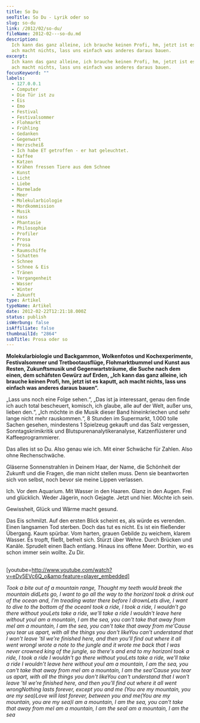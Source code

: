 ```yaml
---
title: So Du
seoTitle: So Du - Lyrik oder so
slug: so-du
link: /2012/02/so-du/
fileName: 2012-02---so-du.md
description:
  Ich kann das ganz alleine, ich brauche keinen Profi, hm, jetzt ist es kaputt,
  ach macht nichts, lass uns einfach was anderes daraus bauen.
excerpt:
  Ich kann das ganz alleine, ich brauche keinen Profi, hm, jetzt ist es kaputt,
  ach macht nichts, lass uns einfach was anderes daraus bauen.
focusKeyword: ""
labels:
  - 127.0.0.1
  - Computer
  - Die Tür ist zu
  - Eis
  - Emo
  - Festival
  - Festivalsommer
  - Flohmarkt
  - Frühling
  - Gedanken
  - Gegenwart
  - Herzscheiß
  - Ich habe ET getroffen - er hat geleuchtet.
  - Kaffee
  - Katzen
  - Krähen fressen Tiere aus dem Schnee
  - Kunst
  - Licht
  - Liebe
  - Marmelade
  - Meer
  - Molekularbiologie
  - Mordkommission
  - Musik
  - nass
  - Phantasie
  - Philosophie
  - Profiler
  - Prosa
  - Prosa
  - Raumschiffe
  - Schatten
  - Schnee
  - Schnee & Eis
  - Tränen
  - Vergangenheit
  - Wasser
  - Winter
  - Zukunft
type: Artikel
typeName: Artikel
date: 2012-02-22T12:21:18.000Z
status: publish
isWerbung: false
isAffiliate: false
thumbnailId: "2864"
subTitle: Prosa oder so
---
```


<strong>Molekularbiologie und Backgammon, Wolkenfotos und Kochexperimente,
Festivalsommer und Tretbootausflüge, Flohmarktbummel und Kunst aus Resten,
Zukunftsmusik und Gegenwartsträume, die Suche nach dem einen, dem schäfsten
Gewürz auf Erden, „Ich kann das ganz alleine, ich brauche keinen Profi, hm,
jetzt ist es kaputt, ach macht nichts, lass uns einfach was anderes daraus
bauen“.</strong>

„Lass uns noch eine Folge sehen.“, „Das ist ja interessant, genau den finde ich
auch total bescheuert, komisch, ich glaube, alle auf der Welt, außer uns, lieben
den.“, „Ich möchte in die Musik dieser Band hineinkriechen und sehr lange nicht
mehr rauskommen.“, 8 Stunden im Supermarkt, 1.000 tolle Sachen gesehen,
mindestens 1 Spielzeug gekauft und das Salz vergessen, Sonntagskrimikritik und
Blutspurenanalytikeranalyse, Katzenflüsterer und Kaffeeprogrammierer.

Das alles ist so Du. Also genau wie ich. Mit einer Schwäche für Zahlen. Also
ohne Rechenschwäche.

Gläserne Sonnenstrahlen in Deinem Haar, der Name, die Schönheit der Zukunft und
die Fragen, die man nicht stellen muss. Denn sie beantworten sich von selbst,
noch bevor sie meine Lippen verlassen.

Ich. Vor dem Aquarium. Mit Wasser in den Haaren. Glanz in den Augen. Frei und
glücklich. Weder Jägerin, noch Gejagte. Jetzt und hier. Möchte ich sein.

Gewissheit, Glück und Wärme macht gesund.

Das Eis schmilzt. Auf den ersten Blick scheint es, als würde es verenden. Einen
langsamen Tod sterben. Doch das tut es nicht. Es ist ein fließender Übergang.
Kaum spürbar. Vom harten, grauen Gebilde zu weichem, klarem Wasser. Es tropft,
fließt, befreit sich. Stürzt über Wehre. Durch Brücken und Kanäle. Sprudelt
einen Bach entlang. Hinaus ins offene Meer. Dorthin, wo es schon immer sein
wollte. Zu Dir.

## </strong>

[youtube=http://www.youtube.com/watch?v=eDv5EVc6Q_o&amp;feature=player_embedded]

<em>Took a bite out of a mountain range, </em><em>Thought my teeth would break
the mountain did</em><em>Lets go, I want to go all the way to the
horizon</em><em>I took a drink out of the ocean and, </em><em>I'm treading water
there before I drown</em><em>Lets dive, I want to dive to the bottom of the
ocean</em><em>I took a ride, I took a ride, I wouldn't go there without
you</em><em>Lets take a ride, we'll take a ride I wouldn't leave here without
you</em><em>I am a mountain, I am the sea, you can't take that away from
me</em><em>I am a mountain, I am the sea, you can't take that away from
me</em><em>'Cause you tear us apart, with all the things you don't
like</em><em>You can't understand that I won't leave 'til we're finished here,
and then you'll find out where it all went wrong</em><em>I wrote a note to the
jungle and it wrote me back that I was never crowned king of the jungle, so
there's and end to my horizon</em><em>I took a ride, I took a ride I wouldn't go
there without you</em><em>Lets take a ride, we'll take a ride I wouldn't leave
here without you</em><em>I am a mountain, I am the sea, you can't take that away
from me</em><em>I am a mountain, I am the sea</em><em>'Cause you tear us apart,
with all the things you don't like</em><em>You can't understand that I won't
leave 'til we're finished here, and then you'll find out where it all went
wrong</em><em>Nothing lasts forever, except you and me (You are my mountain, you
are my sea)</em><em>Love will last forever, between you and me(You are my
mountain, you are my sea)</em><em>I am a mountain, I am the sea, you can't take
that away from me</em><em>I am a mountain, I am the sea</em><em>I am a mountain,
I am the sea</em><em></em>
